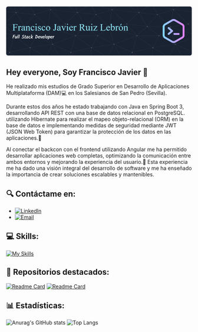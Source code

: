 ![Header](./franrl03-header-image.png)

## Hey everyone, Soy Francisco Javier 👋

He realizado mis estudios de Grado Superior en Desarrollo de Aplicaciones Multiplataforma (DAM)💻 en los
Salesianos de San Pedro (Sevilla). 

Durante estos dos años
he estado trabajando con Java en Spring Boot 3, desarrollando API REST con una base de datos
relacional en PostgreSQL. utilizando Hibernate para realizar el mapeo objeto-relacional
(ORM) en la base de datos e implementando medidas de seguridad mediante JWT (JSON Web
Token) para garantizar la protección de los datos en las aplicaciones.🚀

Al conectar el backcon con el frontend utilizando Angular me ha permitido desarrollar aplicaciones web completas, optimizando la comunicación entre ambos
entornos y mejorando la experiencia del usuario.🚀 Esta experiencia me ha dado una visión integral
del desarrollo de software y me ha enseñado la importancia de crear soluciones escalables y
mantenibles.

## 🔍 Contáctame en:
- [![LinkedIn](https://img.shields.io/badge/LinkedIn-Fran-blue?style=flat-square&logo=linkedin)](https://linkedin.com/in/frarule/)
- [![Email](https://img.shields.io/badge/Email-fjavierrule@gmail.com-red?style=flat-square&logo=gmail&logoColor=white)](mailto:fjavierrule@gmail.com)

## 💻 Skills:

[![My Skills](https://skillicons.dev/icons?i=angular,react,css,html,docker,dart,bootstrap,flutter,git,idea,java,py,js,ts,postgres,postman,pycharm,vscode&perline=8)](https://skillicons.dev)

## 📌 Repositorios destacados:

[![Readme Card](https://github-readme-stats.vercel.app/api/pin/?username=FranRL03&repo=VacunApi&theme=tokyonight&show_owner=true)](https://github.com/FranRL03/VacunApi)
[![Readme Card](https://github-readme-stats.vercel.app/api/pin/?username=FranRL03&repo=TheMovieDB&theme=tokyonight&show_owner=true)](https://github.com/FranRL03/TheMovieDB)

## 📊 Estadísticas:

![Anurag's GitHub stats](https://github-readme-stats.vercel.app/api?username=FranRL03&show_icons=true&theme=tokyonight)
![Top Langs](https://github-readme-stats.vercel.app/api/top-langs/?username=FranRL03&layout=compact&theme=tokyonight)

